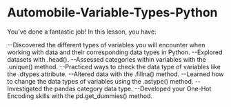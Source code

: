 # Automobile-Variable-Types-Python

You’ve done a fantastic job! In this lesson, you have:

--Discovered the different types of variables you will encounter when working with data and their corresponding data types in Python.
--Explored datasets with .head().
--Assessed categories within variables with the .unique() method.
--Practiced ways to check the data type of variables like the .dtypes attribute.
--Altered data with the .fillna() method.
--Learned how to change the data types of variables using the .astype() method.
--Investigated the pandas category data type.
--Developed your One-Hot Encoding skills with the pd.get_dummies() method.
